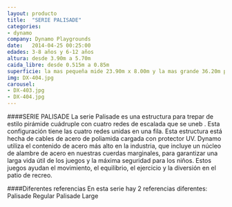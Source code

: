 ```yaml
---
layout: producto
title:  "SERIE PALISADE"
categories:
- dynamo
company: Dynamo Playgrounds
date:   2014-04-25 00:25:00
edades: 3-8 años y 6-12 años
altura: desde 3.90m a 5.70m
caida_libre: desde 0.515m a 0.85m
superficie: la mas pequeña mide 23.90m x 8.00m y la mas grande 36.20m por 14.00m
img: DX-404.jpg
carousel:
- DX-403.jpg
- DX-404.jpg
---
```

####SERIE PALISADE
La serie Palisade  es una estructura para trepar de estilo pirámide cuádruple con cuatro redes de escalada que se uneb . Esta configuración tiene las cuatro redes unidas en una fila. 
Esta estructura está hecha de cables de acero de poliamida cargada con protector UV. 
Dynamo utiliza el contenido de acero más alto en la industria, que incluye un núcleo de alambre de acero en nuestras cuerdas marginales, para garantizar una larga vida útil de los juegos y la máxima seguridad para los niños. 
Estos juegos ayudan el movimiento, el equilibrio, el ejercicio y la diversión en el patio de recreo.

####Diferentes referencias
En esta serie hay 2 referencias diferentes:
Palisade Regular
Palisade Large
